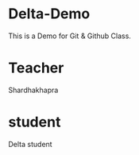 # Delta-Demo
This is a Demo for Git &amp; Github Class.

# Teacher
Shardhakhapra

# student
Delta student
